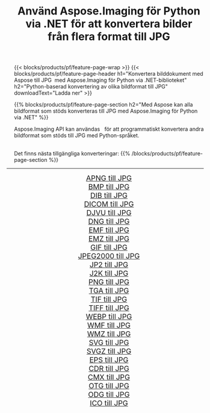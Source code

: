 ﻿---
title: Använd Aspose.Imaging för Python via .NET för att konvertera bilder från flera format till JPG 
weight: 3920
url: /sv/python-net/conversion/to/jpg 
lang: sv
langdirlevel: 2
locales: zh-hans,ja,it,ru,de,es,fr,nl,id,lt,pl,pt,vi,tr,ko,zh-hant,ar,hi,th,sv,cs,uk,he
description: Du kan använda Aspose.Imaging för Python via .NET-biblioteket för att konvertera från en mängd olika format till JPG
---

{{< blocks/products/pf/feature-page-wrap >}}
{{< blocks/products/pf/feature-page-header h1="Konvertera bilddokument med Aspose till JPG  med Aspose.Imaging för Python via .NET-biblioteket" h2="Python-baserad konvertering av olika bildformat till JPG" downloadText="Ladda ner" >}}


{{% blocks/products/pf/feature-page-section  h2="Med Aspose kan alla bildformat som stöds konverteras till JPG med Aspose.Imaging för Python via .NET" %}}
<p align=justify>Aspose.Imaging API kan användas   för att programmatiskt konvertera andra bildformat som stöds till JPG med Python-språket.</p>
<br/>
Det finns nästa tillgängliga konverteringar:
{{% /blocks/products/pf/feature-page-section %}}
<div class="container-fluid productfamilypage bg-gray">
    <div class="convertypes bg-gray agp-content section">
        <div class="container">
		<hr style="margin-left:-20px;"/>
		<div class="row other-converters" style="gap: 10px;font-size: 19px;text-align:center;">
		    <div class='col-md-2 other-converter remove-lp remove-rp'><a href="/imaging/sv/python-net/conversion/apng-to-jpg" style="padding:15px;">APNG till JPG</a></div>
<div class='col-md-2 other-converter remove-lp remove-rp'><a href="/imaging/sv/python-net/conversion/bmp-to-jpg" style="padding:15px;">BMP till JPG</a></div>
<div class='col-md-2 other-converter remove-lp remove-rp'><a href="/imaging/sv/python-net/conversion/dib-to-jpg" style="padding:15px;">DIB till JPG</a></div>
<div class='col-md-2 other-converter remove-lp remove-rp'><a href="/imaging/sv/python-net/conversion/dicom-to-jpg" style="padding:15px;">DICOM till JPG</a></div>
<div class='col-md-2 other-converter remove-lp remove-rp'><a href="/imaging/sv/python-net/conversion/djvu-to-jpg" style="padding:15px;">DJVU till JPG</a></div>
<div class='col-md-2 other-converter remove-lp remove-rp'><a href="/imaging/sv/python-net/conversion/dng-to-jpg" style="padding:15px;">DNG till JPG</a></div>
<div class='col-md-2 other-converter remove-lp remove-rp'><a href="/imaging/sv/python-net/conversion/emf-to-jpg" style="padding:15px;">EMF till JPG</a></div>
<div class='col-md-2 other-converter remove-lp remove-rp'><a href="/imaging/sv/python-net/conversion/emz-to-jpg" style="padding:15px;">EMZ till JPG</a></div>
<div class='col-md-2 other-converter remove-lp remove-rp'><a href="/imaging/sv/python-net/conversion/gif-to-jpg" style="padding:15px;">GIF till JPG</a></div>
<div class='col-md-2 other-converter remove-lp remove-rp'><a href="/imaging/sv/python-net/conversion/jpeg2000-to-jpg" style="padding:15px;">JPEG2000 till JPG</a></div>
<div class='col-md-2 other-converter remove-lp remove-rp'><a href="/imaging/sv/python-net/conversion/jp2-to-jpg" style="padding:15px;">JP2 till JPG</a></div>
<div class='col-md-2 other-converter remove-lp remove-rp'><a href="/imaging/sv/python-net/conversion/j2k-to-jpg" style="padding:15px;">J2K till JPG</a></div>
<div class='col-md-2 other-converter remove-lp remove-rp'><a href="/imaging/sv/python-net/conversion/png-to-jpg" style="padding:15px;">PNG till JPG</a></div>
<div class='col-md-2 other-converter remove-lp remove-rp'><a href="/imaging/sv/python-net/conversion/tga-to-jpg" style="padding:15px;">TGA till JPG</a></div>
<div class='col-md-2 other-converter remove-lp remove-rp'><a href="/imaging/sv/python-net/conversion/tif-to-jpg" style="padding:15px;">TIF till JPG</a></div>
<div class='col-md-2 other-converter remove-lp remove-rp'><a href="/imaging/sv/python-net/conversion/tiff-to-jpg" style="padding:15px;">TIFF till JPG</a></div>
<div class='col-md-2 other-converter remove-lp remove-rp'><a href="/imaging/sv/python-net/conversion/webp-to-jpg" style="padding:15px;">WEBP till JPG</a></div>
<div class='col-md-2 other-converter remove-lp remove-rp'><a href="/imaging/sv/python-net/conversion/wmf-to-jpg" style="padding:15px;">WMF till JPG</a></div>
<div class='col-md-2 other-converter remove-lp remove-rp'><a href="/imaging/sv/python-net/conversion/wmz-to-jpg" style="padding:15px;">WMZ till JPG</a></div>
<div class='col-md-2 other-converter remove-lp remove-rp'><a href="/imaging/sv/python-net/conversion/svg-to-jpg" style="padding:15px;">SVG till JPG</a></div>
<div class='col-md-2 other-converter remove-lp remove-rp'><a href="/imaging/sv/python-net/conversion/svgz-to-jpg" style="padding:15px;">SVGZ till JPG</a></div>
<div class='col-md-2 other-converter remove-lp remove-rp'><a href="/imaging/sv/python-net/conversion/eps-to-jpg" style="padding:15px;">EPS till JPG</a></div>
<div class='col-md-2 other-converter remove-lp remove-rp'><a href="/imaging/sv/python-net/conversion/cdr-to-jpg" style="padding:15px;">CDR till JPG</a></div>
<div class='col-md-2 other-converter remove-lp remove-rp'><a href="/imaging/sv/python-net/conversion/cmx-to-jpg" style="padding:15px;">CMX till JPG</a></div>
<div class='col-md-2 other-converter remove-lp remove-rp'><a href="/imaging/sv/python-net/conversion/otg-to-jpg" style="padding:15px;">OTG till JPG</a></div>
<div class='col-md-2 other-converter remove-lp remove-rp'><a href="/imaging/sv/python-net/conversion/odg-to-jpg" style="padding:15px;">ODG till JPG</a></div>
<div class='col-md-2 other-converter remove-lp remove-rp'><a href="/imaging/sv/python-net/conversion/ico-to-jpg" style="padding:15px;">ICO till JPG</a></div>
                </div>
        </div>
    </div>
</div>
<br/>

